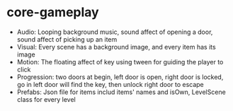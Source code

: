 # core-gameplay
- Audio: Looping background music, sound affect of opening a door, sound affect of picking up an item
- Visual: Every scene has a background image, and every item has its image
- Motion: The floating affect of key using tween for guiding the player to click
- Progression: 
two doors at begin, 
left door is open, 
right door is locked, 
go in left door will find the key, 
then unlock right door to escape
- Prefabs: Json file for items includ items' names and isOwn, LevelScene class for every level